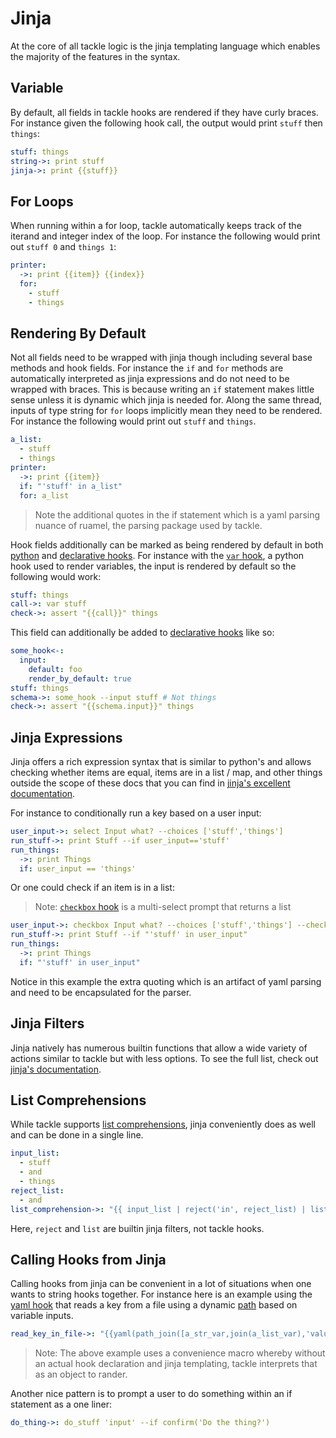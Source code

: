 # Jinja

At the core of all tackle logic is the jinja templating language which enables the majority of the features in the syntax.

## Variable

By default, all fields in tackle hooks are rendered if they have curly braces. For instance given the following hook call, the output would print `stuff` then `things`:

```yaml
stuff: things
string->: print stuff
jinja->: print {{stuff}}
```

## For Loops

When running within a for loop, tackle automatically keeps track of the iterand and integer index of the loop. For instance the following would print out `stuff 0` and `things 1`:

```yaml
printer:
  ->: print {{item}} {{index}}
  for:
    - stuff
    - things
```

## Rendering By Default

Not all fields need to be wrapped with jinja though including several base methods and hook fields. For instance the `if` and `for` methods are automatically interpreted as jinja expressions and do not need to be wrapped with braces. This is because writing an `if` statement makes little sense unless it is dynamic which jinja is needed for. Along the same thread, inputs of type string for `for` loops implicitly mean they need to be rendered. For instance the following would print out `stuff` and `things`.

```yaml
a_list:
  - stuff
  - things
printer:
  ->: print {{item}}
  if: "'stuff' in a_list"
  for: a_list
```

> Note the additional quotes in the if statement which is a yaml parsing nuance of ruamel, the parsing package used by tackle.  

Hook fields additionally can be marked as being rendered by default in both [python](writing-hooks.md) and [declarative hooks](declarative-hooks.md). For instance with the [`var` hook](providers/Tackle/var.md), a python hook used to render variables, the input is rendered by default so the following would work:

```yaml
stuff: things
call->: var stuff
check->: assert "{{call}}" things
```

This field can additionally be added to [declarative hooks](declarative-hooks.md#input-fields) like so:

```yaml
some_hook<-:
  input:
    default: foo
    render_by_default: true
stuff: things
schema->: some_hook --input stuff # Not things
check->: assert "{{schema.input}}" things
```

## Jinja Expressions

Jinja offers a rich expression syntax that is similar to python's and allows checking whether items are equal, items are in a list / map, and other things outside the scope of these docs that you can find in [jinja's excellent documentation](https://jinja.palletsprojects.com/en/3.0.x/templates/#expressions).

For instance to conditionally run a key based on a user input:

```yaml
user_input->: select Input what? --choices ['stuff','things']
run_stuff->: print Stuff --if user_input=='stuff'
run_things:
  ->: print Things
  if: user_input == 'things'
```

Or one could check if an item is in a list:

> Note: [`checkbox` hook](providers/Prompts/checkbox.md) is a multi-select prompt that returns a list

```yaml
user_input->: checkbox Input what? --choices ['stuff','things'] --checked
run_stuff->: print Stuff --if "'stuff' in user_input"
run_things:
  ->: print Things
  if: "'stuff' in user_input"
```

Notice in this example the extra quoting which is an artifact of yaml parsing and need to be encapsulated for the parser.

## Jinja Filters

Jinja natively has numerous builtin functions that allow a wide variety of actions similar to tackle but with less options. To see the full list, check out [jinja's documentation](https://jinja.palletsprojects.com/en/3.0.x/templates/#list-of-builtin-filters).

## List Comprehensions

While tackle supports [list comprehensions](hook-methods.md#if), jinja conveniently does as well and can be done in a single line.

```yaml
input_list:
  - stuff
  - and
  - things
reject_list:
  - and
list_comprehension->: "{{ input_list | reject('in', reject_list) | list }}"
```

Here, `reject` and `list` are builtin jinja filters, not tackle hooks.

## Calling Hooks from Jinja

Calling hooks from jinja can be convenient in a lot of situations when one wants to string hooks together. For instance here is an example using the [yaml hook](providers/Yaml/yaml.md) that reads a key from a file using a dynamic [path](providers/Paths/path_join.md) based on variable inputs.

```yaml
read_key_in_file->: "{{yaml(path_join([a_str_var,join(a_list_var),'values.yaml'])).a_key}}"
```

> Note: The above example uses a convenience macro whereby without an actual hook declaration and jinja templating, tackle interprets that as an object to rander.

Another nice pattern is to prompt a user to do something within an if statement as a one liner:

```yaml
do_thing->: do_stuff 'input' --if confirm('Do the thing?')
```
